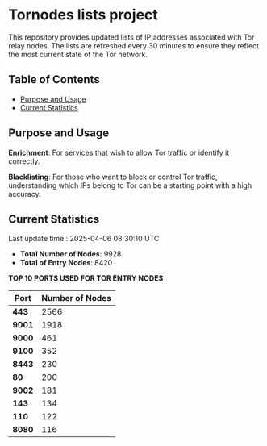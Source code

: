 # Tornodes lists project

This repository provides updated lists of IP addresses associated with Tor relay nodes. The lists are refreshed every 30 minutes to ensure they reflect the most current state of the Tor network.

## Table of Contents

- [Purpose and Usage](#purpose-and-usage)
- [Current Statistics](#current-statistics)


## Purpose and Usage

**Enrichment**: For services that wish to allow Tor traffic or identify it correctly.

**Blacklisting**: For those who want to block or control Tor traffic, understanding which IPs belong to Tor can be a starting point with a high accuracy.

## Current Statistics

Last update time : 2025-04-06 08:30:10 UTC

- **Total Number of Nodes**: 9928
- **Total of Entry Nodes**: 8420

**TOP 10 PORTS USED FOR TOR ENTRY NODES**

| **Port** | **Number of Nodes** |
|------|-----------------|
| **443**   | 2566  |
| **9001**   | 1918  |
| **9000**   | 461  |
| **9100**   | 352  |
| **8443**   | 230  |
| **80**   | 200  |
| **9002**   | 181  |
| **143**   | 134  |
| **110**   | 122  |
| **8080**   | 116  |

